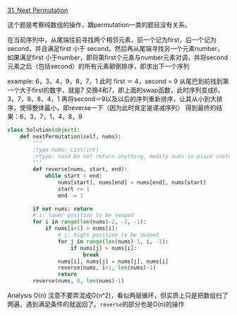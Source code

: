 [31. Next Permutation](https://leetcode.com/problems/next-permutation/)

这个题是考察纯数组的操作，跟permutation一类的题目没有关系。

在当前序列中，从尾端往前寻找两个相邻元素，前一个记为first，后一个记为second，并且满足first 小于 second。然后再从尾端寻找另一个元素number，如果满足first 小于number，即将第first个元素与number元素对调，并将second元素之后（包括second）的所有元素颠倒排序，即求出下一个序列

example:
6，3，4，9，8，7，1
此时 first ＝ 4，second = 9
从尾巴到前找到第一个大于first的数字，就是7
交换4和7，即上面的swap函数，此时序列变成6，3，7，9，8，4，1
再将second＝9以及以后的序列重新排序，让其从小到大排序，使得整体最小，即reverse一下（因为此时肯定是递减序列）
得到最终的结果：6，3，7，1，4，8，9

```python
class Solution(object):
    def nextPermutation(self, nums):
        """
        :type nums: List[int]
        :rtype: void Do not return anything, modify nums in-place instead.
        """
        def reverse(nums, start, end):
            while start < end:
                nums[start], nums[end] = nums[end], nums[start]
                start += 1
                end -= 1
        
        if not nums: return
        # i: lower position to be swaped
        for i in range(len(nums)-2, -1, -1):
            if nums[i+1] > nums[i]:
                # j: hight position to be swaped
                for j in range(len(nums)-1, i, -1):
                    if nums[j] > nums[i]:
                        break
                nums[i], nums[j] = nums[j], nums[i]
                reverse(nums, i+1, len(nums)-1)
                return
        reverse(nums, 0, len(nums)-1)
```

Analysis O(n) 注意不要弄混成O(n^2)，看似两层循环，但实质上只是把数组扫了两遍，遇到满足条件的就返回了。`reverse`的部分也是O(n)的操作